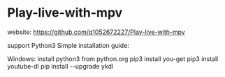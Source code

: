 # Play-live-with-mpv

website: https://github.com/q1052672227/Play-live-with-mpv

support Python3
Simple installation guide:

Windows:
install python3 from python.org
pip3 install you-get 
pip3 install youtube-dl
pip install --upgrade ykdl
